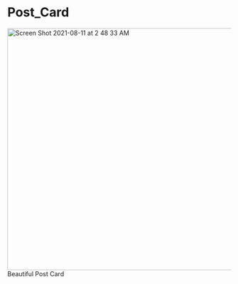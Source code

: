# Post_Card
<img width="545" alt="Screen Shot 2021-08-11 at 2 48 33 AM" src="https://user-images.githubusercontent.com/73933669/128936433-ef4878d0-1825-45de-be05-82359e8e75c9.png">
Beautiful Post Card
